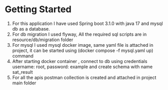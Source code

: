 # Getting Started

1. For this application I have used Spring boot 3.1.0 with java 17 and mysql db as a database.
2. For db migration I used flyway,  All the required sql scripts are in resource/db/migration folder
3. For mysql I used mysql docker image, same yaml file is attached in project, it can be started using (docker compose -f mysql.yaml up) command
4. After starting docker container , connect to db using credentials username: root, password: example and create schema with name sat_result
5. For all the apis postman collection is created and attached in project main folder